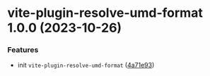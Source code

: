 # vite-plugin-resolve-umd-format 1.0.0 (2023-10-26)


### Features

* init `vite-plugin-resolve-umd-format` ([4a71e93](https://github.com/bent10/vite-plugins/commit/4a71e93bbf6b523a894a72d3074cd65765ecb7b4))
